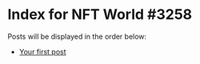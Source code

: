 # Index for NFT World #3258
Posts will be displayed in the order below:

- [Your first post](./001-first.md)

